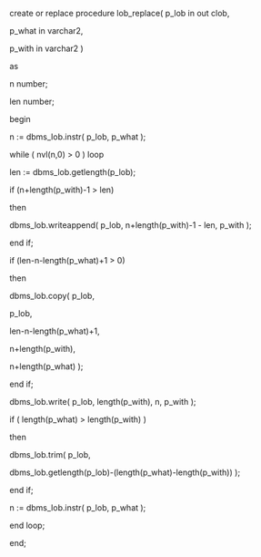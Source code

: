 create or replace procedure lob_replace( p_lob in out clob,

p_what in varchar2,

p_with in varchar2 )

as

n number;

len number;

begin

n := dbms_lob.instr( p_lob, p_what );

while ( nvl(n,0) > 0 ) loop

len := dbms_lob.getlength(p_lob);

if (n+length(p_with)-1 > len)

then

dbms_lob.writeappend( p_lob, n+length(p_with)-1 - len, p_with );

end if;


if (len-n-length(p_what)+1 > 0)

then

dbms_lob.copy( p_lob,

p_lob,

len-n-length(p_what)+1,

n+length(p_with),

n+length(p_what) );

end if;


dbms_lob.write( p_lob, length(p_with), n, p_with );


if ( length(p_what) > length(p_with) )

then

dbms_lob.trim( p_lob,

dbms_lob.getlength(p_lob)-(length(p_what)-length(p_with)) );

end if;

n := dbms_lob.instr( p_lob, p_what );

end loop;

end;

